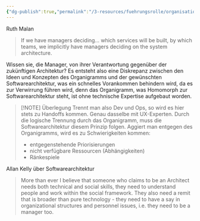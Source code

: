 ```yaml
---
{"dg-publish":true,"permalink":"/3-resources/fuehrungsrolle/organisationsstruktur/team-topologies/einfluss-von-organisationsentwuerfe-auf-softwarearchitektur/","created":"2024-11-11T09:00:19.110+01:00","updated":"2024-04-28T16:58:10.224+02:00"}
---
```



Ruth Malan
> If we have managers deciding... which services will be built, by which teams, we implicitly have managers deciding on the system architecture.

Wissen sie, die Manager, von ihrer Verantwortung gegenüber der zukünftigen Architektur? Es entsteht also eine Diskrepanz zwischen den Ideen und Konzepten des Organigramms und der gewünschten Softwarearchitektur, was ein schnelles Vorankommen behindern wird, da es zur Verwirrung führen wird, denn das Organigramm, was Homomorph zur Softwarearchitektur steht, ist ohne technische Expertise aufgebaut worden.

> [!NOTE] Überlegung
> Trennt man also Dev und Ops, so wird es hier stets zu Handoffs kommen. Genau dasselbe mit UX-Experten. Durch die logische Trennung durch das Organigramm, muss die Softwarearchitektur diesem Prinzip folgen. Aggiert man entgegen des Organigramms, wird es zu Schwierigkeiten kommen:
> - entgegenstehende Priorisierungen
> - nicht verfügbare Ressourcen (Abhängigkeiten)
> - Ränkespiele


Allan Kelly über Softwarearchitektur
> More than ever I believe that someone who claims to be an Architect needs both technical and social skills, they need to understand people and work within the social framework. They also need a remit that is broader than pure technology - they need to have a say in organizational structures and personnel issues, i.e. they need to be a manager too.

